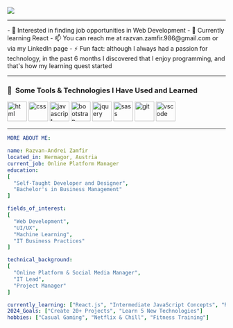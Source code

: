<p>
<img src="https://capsule-render.vercel.app/api?type=waving&color=gradient&customColorList=4&height=260&section=header&text=Hi,%20I'm%20Razvan&desc=A%20web%20developer%20and%20SEO%20specialist&descAlignY=50&fontAlignY=30&fontColor=ffffff&fontSize=80">
</p>
<hr>
- 👀 Interested in finding job opportunities in Web Development
- 🌱 Currently learning React
- 📫 You can reach me at razvan.zamfir.986@gmail.com or via my LinkedIn page
- ⚡ Fun fact: although I always had a passion for technology, in the past 6 months I discovered that I enjoy programming, and that's how my learning quest started
<hr>
<h3> 🚀 &nbsp;Some Tools & Technologies I Have Used and Learned</h2>
<p align="left">
<img src="https://cdn.jsdelivr.net/gh/devicons/devicon/icons/html5/html5-original.svg" alt="html" width="45" height="45"/>
<img src="https://cdn.jsdelivr.net/gh/devicons/devicon/icons/css3/css3-original.svg" alt="css" width="45" height="45"/>
<img src="https://cdn.jsdelivr.net/gh/devicons/devicon/icons/javascript/javascript-original.svg" alt="javascript" width="45" height="45"/>
<img src="https://cdn.jsdelivr.net/gh/devicons/devicon/icons/bootstrap/bootstrap-original.svg" alt="bootstrap" width="45" height="45"/>
<img src="https://cdn.jsdelivr.net/gh/devicons/devicon/icons/jquery/jquery-original.svg"  alt="jquery" width="45" height="45"/>
<img src="https://cdn.jsdelivr.net/gh/devicons/devicon/icons/sass/sass-original.svg" alt="sass" width="45" height="45"/>
<img src="https://cdn.jsdelivr.net/gh/devicons/devicon/icons/git/git-original.svg" alt="git" width="45" height="45"/>
<img src="https://cdn.jsdelivr.net/gh/devicons/devicon/icons/vscode/vscode-original.svg" alt="vscode" width="45" height="45"/>
<br>
<hr>
  
```yaml
MORE ABOUT ME:

name: Razvan-Andrei Zamfir
located_in: Hermagor, Austria
current_job: Online Platform Manager
education:
[
  "Self-Taught Developer and Designer",
  "Bachelor's in Business Management"
]

fields_of_interest:
[
  "Web Development",
  "UI/UX",
  "Machine Learning",
  "IT Business Practices"
]

technical_background:
[
  "Online Platform & Social Media Manager",
  "IT Lead",
  "Project Manager"
]

currently_learning: ["React.js", "Intermediate JavaScript Concepts", "Redux"]
2024_Goals: ["Create 20+ Projects", "Learn 5 New Technologies"]
hobbies: ["Casual Gaming", "Netflix & Chill", "Fitness Training"]
```

